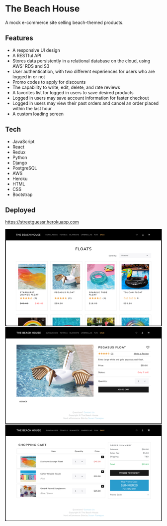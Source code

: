 # The Beach House

A mock e-commerce site selling beach-themed products.

## Features
* A responsive UI design
* A RESTful API
* Stores data persistently in a relational database on the cloud, using AWS' RDS and S3
* User authentication, with two different experiences for users who are logged in or not
* Promo codes to apply for discounts
* The capability to write, edit, delete, and rate reviews
* A favorites list for logged in users to save desired products
* Logged in users may save account information for faster checkout
* Logged in users may view their past orders and cancel an order placed within the last hour
* A custom loading screen

## Tech
* JavaScript
* React
* Redux
* Python
* Django
* PostgreSQL
* AWS
* Heroku
* HTML
* CSS
* Bootstrap

## Deployed

https://streetguessr.herokuapp.com

<img src="https://github.com/SCFlanagan/The-Beach-House/raw/master/readme-images/product-list.png" />

<img src="https://github.com/SCFlanagan/The-Beach-House/raw/master/readme-images/product-detail.png" />

<img src="https://github.com/SCFlanagan/The-Beach-House/raw/master/readme-images/cart.png" />
